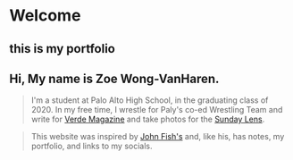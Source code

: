 # Welcome
## this is my portfolio

## Hi, My name is Zoe Wong-VanHaren.
> I'm a student at Palo Alto High School, in the graduating class of 2020. In my free time, I wrestle for Paly's co-ed Wrestling Team and write for [Verde Magazine](http://verdemagazine.com) and take photos for the [Sunday Lens](http://sundaylens.com). 

> This website was inspired by [John Fish's](johnafish.ca) and, like his, has notes, my portfolio, and links to my socials.
